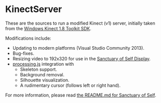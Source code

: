 # KinectServer

These are the sources to run a modified Kinect (v1) server, initially taken from the [Windows Kinect 1.8 Toolkit SDK](http://www.microsoft.com/en-us/download/details.aspx?id=40276).

Modifications include:

- Updating to modern platforms (Visual Studio Community 2013).
- Bug-fixes.
- Resizing video to 192x320 for use in the [Sanctuary of Self Display](https://github.com/timkettering/sos-display).
- [processing.js](http://processingjs.org/) integration with
  - Skeleton support.
  - Background removal.
  - Silhouette visualization.
  - A rudimentary cursor (follows left or right hand).

For more information, please read [the README.md for Sanctuary of Self](https://github.com/timkettering/sos-display/blob/master/README.md).
